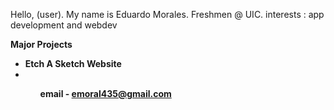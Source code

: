 Hello, (user).
My name is Eduardo Morales.
Freshmen @ UIC.
interests : app development and webdev 

<strong>Major Projects<strong>
<ul>
<li>Etch A Sketch Website<li>
<ul>
      
email - emoral435@gmail.com

